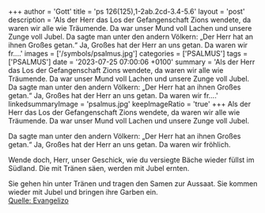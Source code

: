 +++
author = 'Gott'
title = 'ps 126(125),1-2ab.2cd-3.4-5.6'
layout = 'post'
description = 'Als der Herr das Los der Gefangenschaft Zions wendete, da waren wir alle wie Träumende. Da war unser Mund voll Lachen und unsere Zunge voll Jubel.  Da sagte man unter den andern Völkern: „Der Herr hat an ihnen Großes getan.“ Ja, Großes hat der Herr an uns getan. Da waren wir fr....'
images = ['/symbols/psalmus.jpg']
categories = ['PSALMUS']
tags = ['PSALMUS']
date = '2023-07-25 07:00:06 +0100'
summary = 'Als der Herr das Los der Gefangenschaft Zions wendete, da waren wir alle wie Träumende. Da war unser Mund voll Lachen und unsere Zunge voll Jubel.  Da sagte man unter den andern Völkern: „Der Herr hat an ihnen Großes getan.“ Ja, Großes hat der Herr an uns getan. Da waren wir fr....'
linkedsummaryImage = 'psalmus.jpg'
keepImageRatio = 'true'
+++
Als der Herr das Los der Gefangenschaft Zions wendete,
da waren wir alle wie Träumende.
Da war unser Mund voll Lachen
und unsere Zunge voll Jubel.

Da sagte man unter den andern Völkern:
„Der Herr hat an ihnen Großes getan.“
Ja, Großes hat der Herr an uns getan.
Da waren wir fröhlich.<!--more-->

Wende doch, Herr, unser Geschick,
wie du versiegte Bäche wieder füllst im Südland.
Die mit Tränen säen,
werden mit Jubel ernten.

Sie gehen hin unter Tränen
und tragen den Samen zur Aussaat.
Sie kommen wieder mit Jubel
und bringen ihre Garben ein.<br> [Quelle: Evangelizo](https://evangeliumtagfuertag.org/DE/gospel)